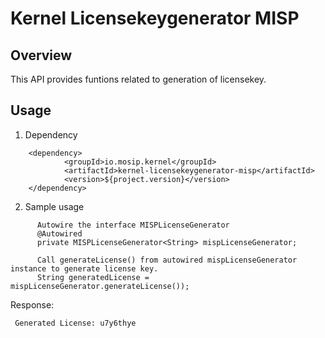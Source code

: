 # Kernel Licensekeygenerator MISP

## Overview
This API provides funtions related to generation of licensekey.

## Usage
1. Dependency 

```
	<dependency>
			<groupId>io.mosip.kernel</groupId>
			<artifactId>kernel-licensekeygenerator-misp</artifactId>
			<version>${project.version}</version>
	</dependency>

```
  
2. Sample usage
  
```
	  Autowire the interface MISPLicenseGenerator
	  @Autowired
	  private MISPLicenseGenerator<String> mispLicenseGenerator;
```


```
	  Call generateLicense() from autowired mispLicenseGenerator instance to generate license key.     
	  String generatedLicense = mispLicenseGenerator.generateLicense());
```
	  
Response:

```
 Generated License: u7y6thye
 
```   
   








